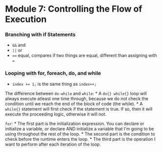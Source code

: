 # Module 7: Controlling the Flow of Execution

### Branching with if Statements
* `&&` and
* `||` or
* `==` equal, compares if two things are equal, different than assigning with `=`

### Looping with for, foreach, do, and while
 * `index += 1;` is the same thing as `index++;`

 The difference between `do-while` and `while`:
    * A `do{} while{}` loop will always execute atleast one time through, because we do not check the condition until we reach the end of the block of code (the while).
     * A `while{}` statement will first check if the statement is true. If so, then it will execute the proceeding logic, otherwise it will not.

`for`:
    * The first part is the initialization expression. You can declare or initialize a variable, or declare AND initialize a variable that I'm going to be using throughout the rest of the loop.
    * The second part is the condition to check before the runtime enters the loop.
    * The third part is the operation I want to perform after each iteration of the loop.
